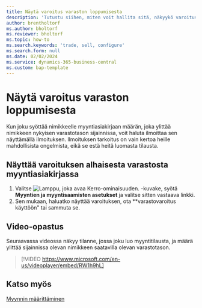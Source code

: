 ```yaml
---
title: Näytä varoitus varaston loppumisesta
description: 'Tutustu siihen, miten voit hallita sitä, näkyykö varoitus, kun tilausmäärä ylittää nimikkeen varastotasot.'
author: brentholtorf
ms.author: bholtorf
ms.reviewer: bholtorf
ms.topic: how-to
ms.search.keywords: 'trade, sell, configure'
ms.search.form: null
ms.date: 02/02/2024
ms.service: dynamics-365-business-central
ms.custom: bap-template
---
```


# <a name="display-a-stockout-warning"></a>Näytä varoitus varaston loppumisesta

Kun joku syöttää nimikkeelle myyntiasiakirjaan määrän, joka ylittää nimikkeen nykyisen varastotason sijainnissa, voit haluta ilmoittaa sen näyttämällä ilmoituksen. Ilmoituksen tarkoitus on vain kertoa heille mahdollisista ongelmista, eikä se estä heitä luomasta tilausta.

## <a name="to-show-a-warning-about-low-inventory-on-a-sales-document"></a>Näyttää varoituksen alhaisesta varastosta myyntiasiakirjassa

1. Valitse ![Lamppu, joka avaa Kerro-ominaisuuden.](media/ui-search/search_small.png "Kerro, mitä haluat tehdä") -kuvake, syötä **Myyntien ja myyntisaamisten asetukset** ja valitse sitten vastaava linkki.
1. Sen mukaan, haluatko näyttää varoituksen, ota **varastovaroitus käyttöön" tai sammuta se.

## <a name="video-guidance"></a>Video-opastus

Seuraavassa videossa näkyy tilanne, jossa joku luo myyntitilausta, ja määrä ylittää sijainnissa olevan nimikkeen saatavilla olevan varastotason.

> [!VIDEO https://www.microsoft.com/en-us/videoplayer/embed/RW1h9hL]

## <a name="see-also"></a>Katso myös

[Myynnin määrittäminen](sales-setup-sales.md)
